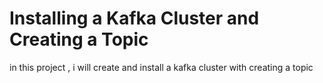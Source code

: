 # Installing a Kafka Cluster and Creating a Topic
in this project , i will create and install a kafka cluster with creating a topic 

